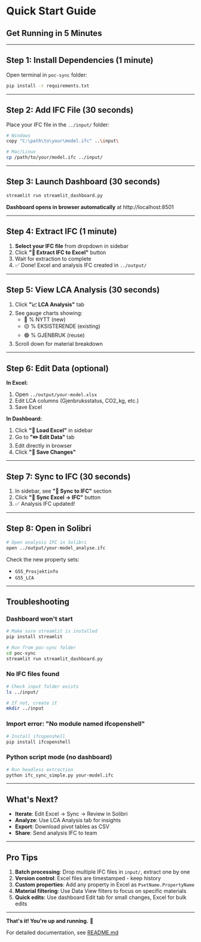 # Quick Start Guide
## Get Running in 5 Minutes

---

## Step 1: Install Dependencies (1 minute)

Open terminal in `poc-sync` folder:

```bash
pip install -r requirements.txt
```

---

## Step 2: Add IFC File (30 seconds)

Place your IFC file in the `../input/` folder:

```bash
# Windows
copy "C:\path\to\your\model.ifc" ..\input\

# Mac/Linux
cp /path/to/your/model.ifc ../input/
```

---

## Step 3: Launch Dashboard (30 seconds)

```bash
streamlit run streamlit_dashboard.py
```

**Dashboard opens in browser automatically** at http://localhost:8501

---

## Step 4: Extract IFC (1 minute)

1. **Select your IFC file** from dropdown in sidebar
2. Click **"🔄 Extract IFC to Excel"** button
3. Wait for extraction to complete
4. ✅ Done! Excel and analysis IFC created in `../output/`

---

## Step 5: View LCA Analysis (30 seconds)

1. Click **"📈 LCA Analysis"** tab
2. See gauge charts showing:
   - 🔴 % NYTT (new)
   - 🟡 % EKSISTERENDE (existing)
   - 🟢 % GJENBRUK (reuse)
3. Scroll down for material breakdown

---

## Step 6: Edit Data (optional)

**In Excel:**
1. Open `../output/your-model.xlsx`
2. Edit LCA columns (Gjenbruksstatus, CO2_kg, etc.)
3. Save Excel

**In Dashboard:**
1. Click **"📂 Load Excel"** in sidebar
2. Go to **"✏️ Edit Data"** tab
3. Edit directly in browser
4. Click **"💾 Save Changes"**

---

## Step 7: Sync to IFC (30 seconds)

1. In sidebar, see **"🔄 Sync to IFC"** section
2. Click **"💾 Sync Excel → IFC"** button
3. ✅ Analysis IFC updated!

---

## Step 8: Open in Solibri

```bash
# Open analysis IFC in Solibri
open ../output/your-model_analyse.ifc
```

Check the new property sets:
- `G55_Prosjektinfo`
- `G55_LCA`

---

## Troubleshooting

### Dashboard won't start
```bash
# Make sure streamlit is installed
pip install streamlit

# Run from poc-sync folder
cd poc-sync
streamlit run streamlit_dashboard.py
```

### No IFC files found
```bash
# Check input folder exists
ls ../input/

# If not, create it
mkdir ../input
```

### Import error: "No module named ifcopenshell"
```bash
# Install ifcopenshell
pip install ifcopenshell
```

### Python script mode (no dashboard)
```bash
# Run headless extraction
python ifc_sync_simple.py your-model.ifc
```

---

## What's Next?

- **Iterate**: Edit Excel → Sync → Review in Solibri
- **Analyze**: Use LCA Analysis tab for insights
- **Export**: Download pivot tables as CSV
- **Share**: Send analysis IFC to team

---

## Pro Tips

1. **Batch processing**: Drop multiple IFC files in `input/`, extract one by one
2. **Version control**: Excel files are timestamped - keep history
3. **Custom properties**: Add any property in Excel as `PsetName.PropertyName`
4. **Material filtering**: Use Data View filters to focus on specific materials
5. **Quick edits**: Use dashboard Edit tab for small changes, Excel for bulk edits

---

**That's it! You're up and running.** 🚀

For detailed documentation, see [README.md](README.md)
